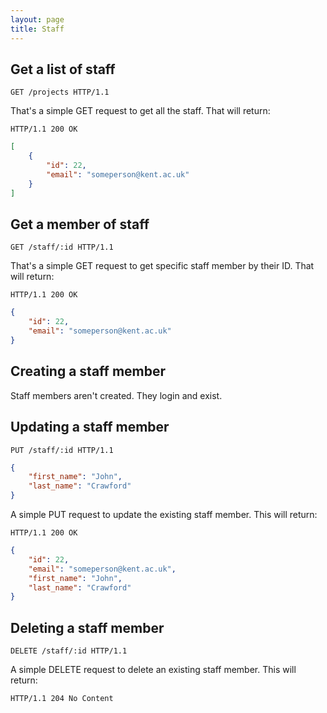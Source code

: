 ```yaml
---
layout: page
title: Staff
---
```


## Get a list of staff

```http
GET /projects HTTP/1.1
```

That's a simple GET request to get all the staff. That will return:

```http
HTTP/1.1 200 OK
```

```json
[
	{
		"id": 22,
		"email": "someperson@kent.ac.uk"
	}
]
```

## Get a member of staff

```http
GET /staff/:id HTTP/1.1
```

That's a simple GET request to get specific staff member by their ID. That will return:

```http
HTTP/1.1 200 OK
```

```json
{
	"id": 22,
	"email": "someperson@kent.ac.uk"
}
```

## Creating a staff member

Staff members aren't created. They login and exist.

## Updating a staff member

```http
PUT /staff/:id HTTP/1.1
```

```json
{
	"first_name": "John",
	"last_name": "Crawford"
}
```

A simple PUT request to update the existing staff member. This will return:

```http
HTTP/1.1 200 OK
```

```json
{
	"id": 22,
    "email": "someperson@kent.ac.uk",
    "first_name": "John",
    "last_name": "Crawford"
}
```

## Deleting a staff member

```http
DELETE /staff/:id HTTP/1.1
```

A simple DELETE request to delete an existing staff member. This will return:

```http
HTTP/1.1 204 No Content
```